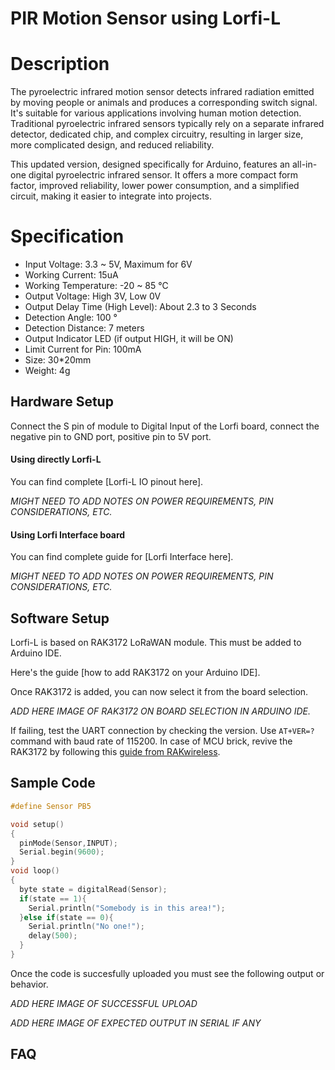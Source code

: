 # PIR Motion Sensor using Lorfi-L

# Description

The pyroelectric infrared motion sensor detects infrared radiation emitted by moving people or animals and produces a corresponding switch signal. It's suitable for various applications involving human motion detection. Traditional pyroelectric infrared sensors typically rely on a separate infrared detector, dedicated chip, and complex circuitry, resulting in larger size, more complicated design, and reduced reliability.

This updated version, designed specifically for Arduino, features an all-in-one digital pyroelectric infrared sensor. It offers a more compact form factor, improved reliability, lower power consumption, and a simplified circuit, making it easier to integrate into projects.

# Specification

- Input Voltage: 3.3 ~ 5V, Maximum for 6V
- Working Current: 15uA
- Working Temperature: -20 ~ 85 ℃
- Output Voltage: High 3V, Low 0V
- Output Delay Time (High Level): About 2.3 to 3 Seconds
- Detection Angle: 100 °
- Detection Distance: 7 meters
- Output Indicator LED (if output HIGH, it will be ON)
- Limit Current for Pin: 100mA
- Size: 30*20mm
- Weight: 4g

## Hardware Setup

Connect the S pin of module to Digital Input of the Lorfi board, connect the negative pin to GND port, positive pin to 5V port.

#### Using directly Lorfi-L

You can find complete [Lorfi-L IO pinout here].

*MIGHT NEED TO ADD NOTES ON POWER REQUIREMENTS, PIN CONSIDERATIONS, ETC.*

#### Using Lorfi Interface board

You can find complete guide for [Lorfi Interface here].

*MIGHT NEED TO ADD NOTES ON POWER REQUIREMENTS, PIN CONSIDERATIONS, ETC.*

## Software Setup

Lorfi-L is based on RAK3172 LoRaWAN module. This must be added to Arduino IDE.

Here's the guide [how to add RAK3172 on your Arduino IDE].

Once RAK3172 is added, you can now select it from the board selection.

*ADD HERE IMAGE OF RAK3172 ON BOARD SELECTION IN ARDUINO IDE.*

If failing, test the UART connection by checking the version. Use `AT+VER=?` command with baud rate of 115200. In case of MCU brick, revive the RAK3172 by following this [guide from RAKwireless](https://learn.rakwireless.com/hc/en-us/articles/26687606549911-How-To-Guide-STM32CubeProgrammer-for-RAK-Modules).

## **Sample Code**
```c
#define Sensor PB5

void setup()
{
  pinMode(Sensor,INPUT);
  Serial.begin(9600);
}
void loop()
{
  byte state = digitalRead(Sensor);
  if(state == 1){
    Serial.println("Somebody is in this area!");
  }else if(state == 0){
    Serial.println("No one!");
    delay(500);
  }
}

```

Once the code is succesfully uploaded you must see the following output or behavior.

*ADD HERE IMAGE OF SUCCESSFUL UPLOAD*

*ADD HERE IMAGE OF EXPECTED OUTPUT IN SERIAL IF ANY*

## FAQ
